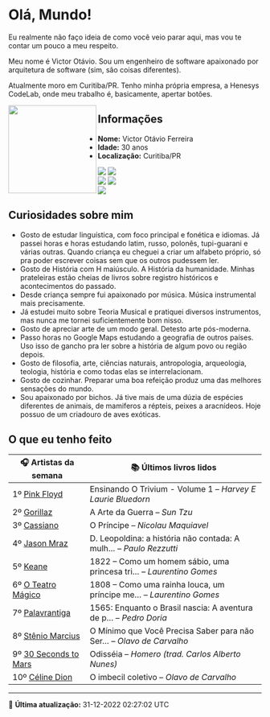 # Olá, Mundo!

Eu realmente não faço ideia de como você veio parar aqui, mas vou te contar um pouco a meu respeito.

Meu nome é Victor Otávio. Sou um engenheiro de software apaixonado por arquitetura de software (sim, são coisas diferentes).

Atualmente moro em Curitiba/PR. Tenho minha própria empresa, a Henesys CodeLab, onde meu trabalho é, basicamente, apertar botões.

<img align="left" src="https://github.com/vctrtvfrrr/vctrtvfrrr/raw/master/octocat.png" alt="" width="175" />

## Informações

- **Nome:** Victor Otávio Ferreira
- **Idade:** 30 anos
- **Localização:** Curitiba/PR

[![](https://img.shields.io/badge/LinkedIn-victorotavio-blue)](https://www.linkedin.com/in/victorotavio/) [![](https://img.shields.io/badge/Twitter-@vctrtvfrrr-blue)](https://twitter.com/vctrtvfrrr)  
[![](https://img.shields.io/badge/GitHub-vctrtvfrrr-24292e)](https://github.com/vctrtvfrrr) [![](https://img.shields.io/badge/GitLab-vctrtvfrrr-ec5d16)](https://gitlab.com/vctrtvfrrr)  
[![](https://img.shields.io/badge/Email-victor@otavioferreira.com.br-red)](mailto:victor@otavioferreira.com.br)  

## Curiosidades sobre mim

-   Gosto de estudar linguística, com foco principal e fonética e idiomas. Já passei horas e horas estudando latim, russo, polonês, tupi-guarani e várias outras. Quando criança eu cheguei a criar um alfabeto próprio, só pra poder escrever coisas sem que os outros pudessem ler.
-   Gosto de História com H maiúsculo. A História da humanidade. Minhas prateleiras estão cheias de livros sobre registro históricos e acontecimentos do passado.
-   Desde criança sempre fui apaixonado por música. Música instrumental mais precisamente.
-   Já estudei muito sobre Teoria Musical e pratiquei diversos instrumentos, mas nunca me tornei suficientemente bom nisso.
-   Gosto de apreciar arte de um modo geral. Detesto arte pós-moderna.
-   Passo horas no Google Maps estudando a geografia de outros países. Uso isso de gancho pra ler sobre a história de algum povo ou região depois.
-   Gosto de filosofia, arte, ciências naturais, antropologia, arqueologia, teologia, história e como todas elas se interrelacionam.
-   Gosto de cozinhar. Preparar uma boa refeição produz uma das melhores sensações do mundo.
-   Sou apaixonado por bichos. Já tive mais de uma dúzia de espécies diferentes de animais, de mamiferos a répteis, peixes a aracnídeos. Hoje possuo de um criadouro de aves exóticas.


## O que eu tenho feito

|                         🎧 Artistas da semana                         |                      📚 Últimos livros lidos                      |
|-----------------------------------------------------------------------|-------------------------------------------------------------------|
| 1º [Pink Floyd](https://www.last.fm/music/Pink+Floyd)                 | Ensinando O Trivium - Volume 1	–	_Harvey E Laurie Bluedorn_         |
| 2º [Gorillaz](https://www.last.fm/music/Gorillaz)                     | A Arte da Guerra	–	_Sun Tzu_                                        |
| 3º [Cassiano](https://www.last.fm/music/Cassiano)                     | O Príncipe	–	_Nicolau Maquiavel_                                    |
| 4º [Jason Mraz](https://www.last.fm/music/Jason+Mraz)                 | D. Leopoldina: a história não contada: A mulh…	–	_Paulo Rezzutti_   |
| 5º [Keane](https://www.last.fm/music/Keane)                           | 1822 – Como um homem sábio, uma princesa tri…	–	_Laurentino Gomes_  |
| 6º [O Teatro Mágico](https://www.last.fm/music/O+Teatro+M%C3%A1gico)  | 1808 – Como uma rainha louca, um príncipe me…	–	_Laurentino Gomes_  |
| 7º [Palavrantiga](https://www.last.fm/music/Palavrantiga)             | 1565: Enquanto o Brasil nascia: A aventura de p…	–	_Pedro Doria_    |
| 8º [Stênio Marcius](https://www.last.fm/music/St%C3%AAnio+Marcius)    | O Mínimo que Você Precisa Saber para não Ser…	–	_Olavo de Carvalho_ |
| 9º [30 Seconds to Mars](https://www.last.fm/music/30+Seconds+to+Mars) | Odisséia	–	_Homero (trad. Carlos Alberto Nunes)_                    |
| 10º [Céline Dion](https://www.last.fm/music/C%C3%A9line+Dion)         | O imbecil coletivo	–	_Olavo de Carvalho_                            |


---

🚀 **Última atualização:** 31-12-2022 02:27:02 UTC